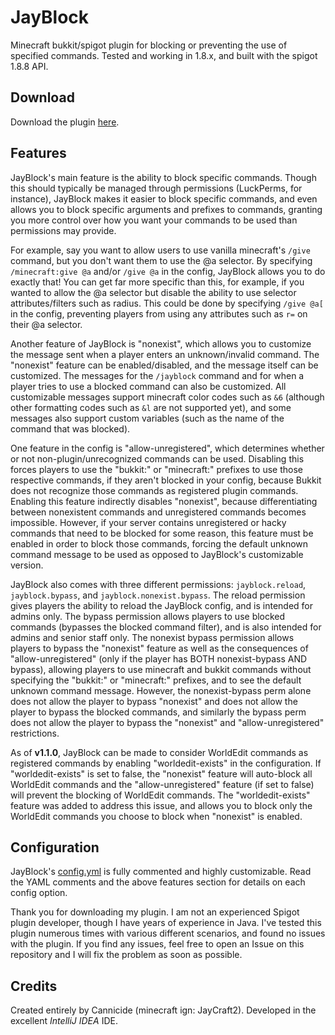 # JayBlock
Minecraft bukkit/spigot plugin for blocking or preventing the use of specified commands. Tested and working in 1.8.x, and built with the spigot 1.8.8 API.

## Download
Download the plugin [here](https://github.com/Cannicide/JayBlock/raw/master/out/artifacts/JayBlock_jar/JayBlock.jar).

## Features
JayBlock's main feature is the ability to block specific commands. Though this should typically be managed through permissions (LuckPerms, for instance), JayBlock makes it easier to block specific commands, and even allows you to block specific arguments and prefixes to commands, granting you more control over how you want your commands to be used than permissions may provide.

For example, say you want to allow users to use vanilla minecraft's `/give` command, but you don't want them to use the @a selector. By specifying `/minecraft:give @a` and/or `/give @a` in the config, JayBlock allows you to do exactly that! You can get far more specific than this, for example, if you wanted to allow the @a selector but disable the ability to use selector attributes/filters such as radius. This could be done by specifying `/give @a[` in the config, preventing players from using any attributes such as `r=` on their @a selector.

Another feature of JayBlock is "nonexist", which allows you to customize the message sent when a player enters an unknown/invalid command. The "nonexist" feature can be enabled/disabled, and the message itself can be customized. The messages for the `/jayblock` command and for when a player tries to use a blocked command can also be customized. All customizable messages support minecraft color codes such as `&6` (although other formatting codes such as `&l` are not supported yet), and some messages also support custom variables (such as the name of the command that was blocked).

One feature in the config is "allow-unregistered", which determines whether or not non-plugin/unrecognized commands can be used. Disabling this forces players to use the "bukkit:" or "minecraft:" prefixes to use those respective commands, if they aren't blocked in your config, because Bukkit does not recognize those commands as registered plugin commands. Enabling this feature indirectly disables "nonexist", because differentiating between nonexistent commands and unregistered commands becomes impossible. However, if your server contains unregistered or hacky commands that need to be blocked for some reason, this feature must be enabled in order to block those commands, forcing the default unknown command message to be used as opposed to JayBlock's customizable version.

JayBlock also comes with three different permissions: `jayblock.reload`, `jayblock.bypass`, and `jayblock.nonexist.bypass`. The reload permission gives players the ability to reload the JayBlock config, and is intended for admins only. The bypass permission allows players to use blocked commands (bypasses the blocked command filter), and is also intended for admins and senior staff only. The nonexist bypass permission allows players to bypass the "nonexist" feature as well as the consequences of "allow-unregistered" (only if the player has BOTH nonexist-bypass AND bypass), allowing players to use minecraft and bukkit commands without specifying the "bukkit:" or "minecraft:" prefixes, and to see the default unknown command message. However, the nonexist-bypass perm alone does not allow the player to bypass "nonexist" and does not allow the player to bypass the blocked commands, and similarly the bypass perm does not allow the player to bypass the "nonexist" and "allow-unregistered" restrictions.

As of **v1.1.0**, JayBlock can be made to consider WorldEdit commands as registered commands by enabling "worldedit-exists" in the configuration. If "worldedit-exists" is set to false, the "nonexist" feature will auto-block all WorldEdit commands and the "allow-unregistered" feature (if set to false) will prevent the blocking of WorldEdit commands. The "worldedit-exists" feature was added to address this issue, and allows you to block only the WorldEdit commands you choose to block when "nonexist" is enabled.

## Configuration
JayBlock's [config.yml](https://github.com/Cannicide/JayBlock/blob/master/src/config.yml) is fully commented and highly customizable. Read the YAML comments and the above features section for details on each config option.

Thank you for downloading my plugin. I am not an experienced Spigot plugin developer, though I have years of experience in Java. I've tested this plugin numerous times with various different scenarios, and found no issues with the plugin. If you find any issues, feel free to open an Issue on this repository and I will fix the problem as soon as possible.

## Credits
Created entirely by Cannicide (minecraft ign: JayCraft2).
Developed in the excellent *IntelliJ IDEA* IDE.
